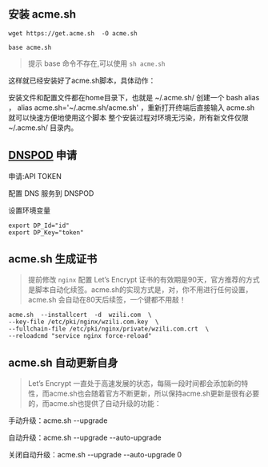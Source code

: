 ## 安装 acme.sh

`wget https://get.acme.sh  -O acme.sh`

`base acme.sh` 
> 提示 base 命令不存在,可以使用 `sh acme.sh `

这样就已经安装好了acme.sh脚本，具体动作：

安装文件和配置文件都在home目录下，也就是 ~/.acme.sh/
创建一个 bash alias ， alias acme.sh='~/.acme.sh/acme.sh' ，重新打开终端后直接输入 acme.sh 就可以快速方便地使用这个脚本
整个安装过程对环境无污染，所有新文件仅限 ~/.acme.sh/ 目录内。
## [DNSPOD](https://www.dnspod.cn) 申请

申请:API TOKEN

配置 DNS 服务到 DNSPOD

设置环境变量
```
export DP_Id="id"  
export DP_Key="token"
```
## acme.sh 生成证书
> 提前修改 `nginx` 配置 
> Let’s Encrypt 证书的有效期是90天，官方推荐的方式是脚本自动化续签。acme.sh的实现方式是，对，你不用进行任何设置，acme.sh 会自动在80天后续签，一个键都不用敲！

```
acme.sh  --installcert  -d  wzili.com  \
--key-file /etc/pki/nginx/wzili.com.key  \
--fullchain-file /etc/pki/nginx/private/wzili.com.crt  \
--reloadcmd "service nginx force-reload"
```

## acme.sh 自动更新自身

> Let’s Encrypt 一直处于高速发展的状态，每隔一段时间都会添加新的特性，而acme.sh也会随着官方不断更新，所以保持acme.sh更新是很有必要的，而acme.sh也提供了自动升级的功能：

手动升级：acme.sh --upgrade

自动升级：acme.sh --upgrade --auto-upgrade

关闭自动升级：acme.sh --upgrade --auto-upgrade 0
